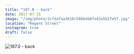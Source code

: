 ```yaml
---
title: "187.0 - back"
date: 2017-07-31
image: "/img/photo/3cfdafaa3616c50bbeb8fe42a5b2fe57.jpg"
location: "Regent Street"
instagram: true
draft: false
---
```


![187.0 - back](/img/photo/3cfdafaa3616c50bbeb8fe42a5b2fe57.jpg)
